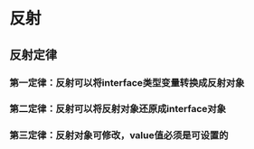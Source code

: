 # 反射

## 反射定律

### 第一定律：反射可以将interface类型变量转换成反射对象

### 第二定律：反射可以将反射对象还原成interface对象

### 第三定律：反射对象可修改，value值必须是可设置的
